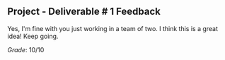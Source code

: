 ## Project - Deliverable \# 1 Feedback 
 
Yes, I'm fine with you just working in a team of two. I think this is a great idea! Keep going. 



*Grade*: 10/10 